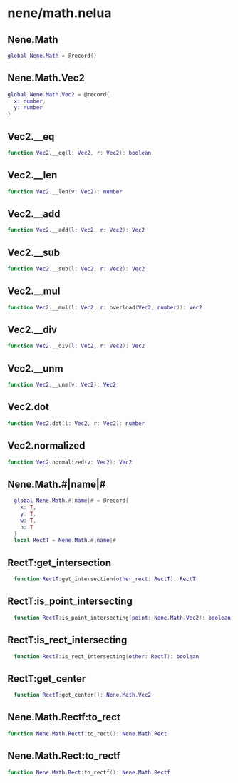 # nene/math.nelua
## Nene.Math
```lua
global Nene.Math = @record{}
```


## Nene.Math.Vec2
```lua
global Nene.Math.Vec2 = @record{
  x: number,
  y: number
}
```


## Vec2.__eq
```lua
function Vec2.__eq(l: Vec2, r: Vec2): boolean
```


## Vec2.__len
```lua
function Vec2.__len(v: Vec2): number
```


## Vec2.__add
```lua
function Vec2.__add(l: Vec2, r: Vec2): Vec2
```


## Vec2.__sub
```lua
function Vec2.__sub(l: Vec2, r: Vec2): Vec2
```


## Vec2.__mul
```lua
function Vec2.__mul(l: Vec2, r: overload(Vec2, number)): Vec2
```


## Vec2.__div
```lua
function Vec2.__div(l: Vec2, r: Vec2): Vec2
```


## Vec2.__unm
```lua
function Vec2.__unm(v: Vec2): Vec2
```


## Vec2.dot
```lua
function Vec2.dot(l: Vec2, r: Vec2): number
```


## Vec2.normalized
```lua
function Vec2.normalized(v: Vec2): Vec2
```


## Nene.Math.#|name|#
```lua
  global Nene.Math.#|name|# = @record{
    x: T,
    y: T,
    w: T,
    h: T
  }
  local RectT = Nene.Math.#|name|#
```


## RectT:get_intersection
```lua
  function RectT:get_intersection(other_rect: RectT): RectT
```


## RectT:is_point_intersecting
```lua
  function RectT:is_point_intersecting(point: Nene.Math.Vec2): boolean
```


## RectT:is_rect_intersecting
```lua
  function RectT:is_rect_intersecting(other: RectT): boolean
```


## RectT:get_center
```lua
  function RectT:get_center(): Nene.Math.Vec2
```


## Nene.Math.Rectf:to_rect
```lua
function Nene.Math.Rectf:to_rect(): Nene.Math.Rect
```


## Nene.Math.Rect:to_rectf
```lua
function Nene.Math.Rect:to_rectf(): Nene.Math.Rectf
```

